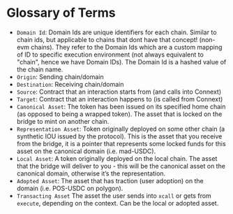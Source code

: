 # Glossary of Terms

- `Domain Id`: Domain Ids are unique identifiers for each chain. Similar to chain ids, but applicable to chains that dont have that concept! (non-evm chains). They refer to the Domain Ids which are a custom mapping of ID to specific execution environment (not always equivalent to "chain", hence we have Domain IDs). The Domain Id is a hashed value of the chain name.
- `Origin`: Sending chain/domain
- `Destination`: Receiving chain/domain
- `Source`: Contract that an interaction starts from (and calls into Connext)
- `Target`: Contract that an interaction happens to (is called from Connext)
- `Canonical Asset`:  The token has been issued on its specified home chain (as opposed to being a wrapped token). The asset that is locked on the bridge to mint on another chain.
- `Representation Asset`: Token originally deployed on some other chain (a synthetic IOU issued by the protocol). This is the asset that you receive from the bridge, it is a pointer that represents some locked funds for this asset on the canonical domain (i.e. mad-USDC).
- `Local Asset`: A token originally deployed on the local chain. The asset that the bridge will deliver to you - this will be the canonical asset on the canonical domain, otherwise it’s the representation.
- `Adopted Asset`: The asset that has traction (user adoption) on the domain (i.e. POS-USDC on polygon).
- `Transacting Asset` The asset the user sends into `xcall` or gets from `execute`, depending on the context. Can be the local or adopted asset.